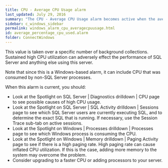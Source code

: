 ```yaml
---
title: CPU - Average CPU Usage alarm
last_updated: July 29, 2016
summary: "The CPU - Average CPU Usage alarm becomes active when the average CPU utilization of the server exceeds a threshold."
sidebar: c_windows_sidebar
permalink: windows_alarm_cpu_averagecpuusage.html
id: average_percentage_cpu_used.alarm
folder: ConnectWindows
---
```


This value is taken over a specific number of background collections. Sustained high CPU utilization can adversely effect the performance of SQL Server and anything else using this server.

Note that since this is a Windows-based alarm, it can include CPU that was consumed by non-SQL Server processes.

When this alarm is current, you should:

* Look at the Spotlight on SQL Server \| Diagnostics drilldown \| CPU page to see possible causes of high CPU usage.
* Look at the Spotlight on SQL Server \| SQL Activity drilldown \| Sessions page to see which SQL Server users are currently
 executing SQL, and to determine the exact SQL that is running. If necessary, use the Session Trace sub-tab on active sessions.
* Look at the Spotlight on Windows \| Processes drilldown \| Processes page to see which Windows process is consuming the CPU.
* Look at the Spotlight on Windows \| Memory drilldown \| Paging Activity page to see if there
  is a high paging rate. High paging rate can cause inflated CPU utilization. If this is the case, adding more memory to the system may overcome the problem.
* Consider upgrading to a faster CPU or adding processors to your server.
